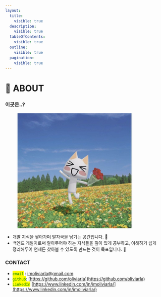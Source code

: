 ```yaml
---
layout:
  title:
    visible: true
  description:
    visible: true
  tableOfContents:
    visible: true
  outline:
    visible: true
  pagination:
    visible: true
---
```


# 🐶 ABOUT

### 이곳은..?

<figure><img src=".gitbook/assets/image (241).png" alt="" width="368"><figcaption></figcaption></figure>

* 개발 지식을 쌓아가며 발자국을 남기는 공간입니다. 🐾
* 백엔드 개발자로써 알아두어야 하는 지식들을 깊이 있게 공부하고, 이해하기 쉽게 정리해두어 언제든 찾아볼 수 있도록 만드는 것이 목표입니다. 🐾

### CONTACT

* <mark style="color:green;">`email`</mark> : imoliviarla@gmail.com
* <mark style="color:green;">`github`</mark>: [https://github.com/oliviarla](https://github.com/oliviarla)
* <mark style="color:green;">`LinkedIn`</mark> [https://www.linkedin.com/in/imoliviarla/](https://www.linkedin.com/in/imoliviarla/)
